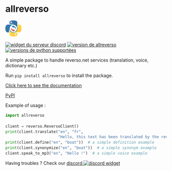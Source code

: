 # allreverso
[<img src="docs/python_allreverso.png" width="50" alt="logo de allreverso">](https://petitpotiron.github.io/allreverso/fr/)


[![widget du serveur discord](https://discord.com/api/guilds/800032961525317693/embed.png)](https://discord.gg/t2dxrXMKya)
[![version de allreverso](https://img.shields.io/pypi/v/allreverso.svg)](https://pypi.org/project/allreverso/)
[![versions de python supportées](https://img.shields.io/pypi/pyversions/allreverso.svg)](https://pypi.org/project/allreverso/)


A simple package to handle reverso.net services (translation, voice, dictionary etc.)

Run `pip install allreverso` to install the package.

[Click here to see the documentation](https://petitpotiron.github.io/allreverso)

[PyPI](https://pypi.org/project/allreverso/)

Example of usage :
```python
import allreverso

client = reverso.ReversoClient()
print(client.translate("en", "fr",
                       "Hello, this text has been translated by the reverso package in python."))  # a simple translation example
print(client.define("en", "boat"))  # a simple definition example
print(client.synonymize("en", "boat"))  # a simple synonym example
client.speak_to_mp3("en", "Hello !")  # a simple voice example

```
Having troubles ? Check our [discord ![discord widget](https://discord.com/api/guilds/831480772455038996/widget.png)](https://discord.gg/v4yfnjWKvy)
